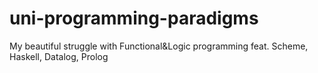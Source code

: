 # uni-programming-paradigms
My beautiful struggle with Functional&Logic programming feat. Scheme, Haskell, Datalog, Prolog
